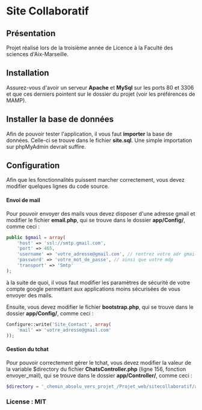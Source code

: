 # Site Collaboratif

## Présentation

Projet réalisé lors de la troisième année de Licence à la Faculté des sciences d'Aix-Marseille.

## Installation

Assurez-vous d'avoir un serveur __Apache__ et __MySql__ sur les ports 80 et 3306 et que ces derniers pointent sur le dossier du projet (voir les préférences de MAMP).

## Installer la base de données

Afin de pouvoir tester l'application, il vous faut __importer__ la base de données.
Celle-ci se trouve dans le fichier __site.sql__. Une simple importation sur phpMyAdmin devrait suffire.

## Configuration

Afin que les fonctionnalités puissent marcher correctement, vous devez modifier quelques lignes du code source.

#### Envoi de mail

Pour pouvoir envoyer des mails vous devez disposer d'une adresse gmail et modifier le fichier __email.php__, qui se trouve dans le dossier __app/Config/__, comme ceci :

```php
public $gmail = array(
    'host' => 'ssl://smtp.gmail.com',
    'port' => 465,
    'username' => 'votre_adresse@gmail.com', // rentrez votre adr gmail
    'password' => 'votre_mot_de_passe', // ainsi que votre mdp
    'transport' => 'Smtp'
);
```

à la suite de quoi, il vous faut modifier les paramètres de sécurité de votre compte google permettant aux applications moins sécurisées de vous envoyer des mails.

Ensuite, vous devez modifier le fichier __bootstrap.php__, qui se trouve dans le dossier __app/Config/__, comme ceci :

```php
Configure::write('Site_Contact', array(
	'mail' => 'votre_adresse@gmail.com'
));
```

#### Gestion du tchat

Pour pouvoir correctement gérer le tchat, vous devez modifier la valeur de la variable $directory du fichier __ChatsController.php__ (ligne 156, fonction envoyer_mail), qui se trouve dans le dossier __app/Controller/__, comme ceci :

```php
$directory = '_chemin_absolu_vers_projet_/Projet_web/sitecollaboratif/app/tmp/logs/' . $id . '.log';
```

### License : MIT
